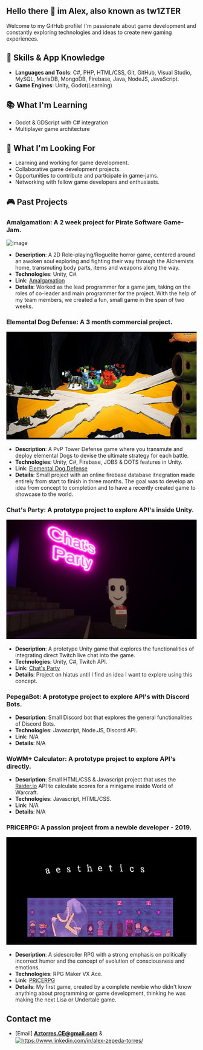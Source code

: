 ## Hello there 👋 im Alex, also known as tw1ZTER 

Welcome to my GitHub profile! I'm passionate about game development and constantly exploring technologies and ideas to create new gaming experiences.

## 🔧 Skills & App Knowledge
- **Languages and Tools**: C#, PHP, HTML/CSS, Git, GitHub, Visual Studio, MySQL, MariaDB, MongoDB, Firebase, Java, NodeJS, JavaScript.
- **Game Engines**: Unity, Godot(Learning)

## 📚 What I'm Learning
- Godot & GDScript with C# integration
- Multiplayer game architecture

## 🌟 What I'm Looking For
- Learning and working for game development.
- Collaborative game development projects.
- Opportunities to contribute and participate in game-jams.
- Networking with fellow game developers and enthusiasts.

## 🎮 Past Projects
### Amalgamation: A 2 week project for Pirate Software Game-Jam.
![image](https://github.com/tw1ZTER/tw1ZTER/blob/main/Amalga.gif)
- **Description**: A 2D Role-playing/Roguelite horror game, centered around an awoken soul exploring and fighting their way through the Alchemists home, transmuting body parts, items and weapons along the way.
- **Technologies**: Unity, C#.
- **Link**: [Amalgamation](https://tw1zter.itch.io/amalgamation)
- **Details**: Worked as the lead programmer for a game jam, taking on the roles of co-leader and main programmer for the project. With the help of my team members, we created a fun, small game in the span of two weeks.

### Elemental Dog Defense: A 3 month commercial project.
![image](https://github.com/tw1ZTER/tw1ZTER/blob/main/EDD.gif)
- **Description**: A PvP Tower Defense game where you transmute and deploy elemental Dogs to devise the ultimate strategy for each battle.
- **Technologies**: Unity, C#, Firebase, JOBS & DOTS features in Unity.
- **Link**: [Elemental Dog Defense](https://store.steampowered.com/app/3087110/Elemental_Dog_Defense/)
- **Details**: Small project with an online firebase database itnegration made entirely from start to finish in three months. The goal was to develop an idea from concept to completion and to have a recently created game to showcase to the world.

### Chat's Party: A prototype project to explore API's inside Unity.
![image](https://github.com/tw1ZTER/tw1ZTER/blob/main/ChatsParty.png)
- **Description**: A prototype Unity game that explores the functionalities of integrating direct Twitch live chat into the game.
- **Technologies**: Unity, C#, Twitch API.
- **Link**: [Chat's Party](https://tw1zter.itch.io/chats-party)
- **Details**: Project on hiatus until I find an idea I want to explore using this concept.

### PepegaBot: A prototype project to explore API's with Discord Bots.
- **Description**: Small Discord bot that explores the general functionalities of Discord Bots.
- **Technologies**: Javascript, Node.JS, Discord API.
- **Link**: N/A
- **Details**: N/A

### WoWM+ Calculator: A prototype project to explore API's directly.
- **Description**: Small HTML/CSS & Javascript project that uses the [Raider.io](https://raider.io/) API to calculate scores for a minigame inside World of Warcraft.
- **Technologies**: Javascript, HTML/CSS.
- **Link**: N/A
- **Details**: N/A

### PRiCERPG: A passion project from a newbie developer - 2019.
![image](https://github.com/tw1ZTER/tw1ZTER/blob/main/PRiCERPG2.gif)
- **Description**: A sidescroller RPG with a strong emphasis on politically incorrect humor and the concept of evolution of consciousness and emotions.
- **Technologies**: RPG Maker VX Ace.
- **Link**: [PRiCERPG](https://store.steampowered.com/app/963370/PRiCERPG/)
- **Details**: My first game, created by a complete newbie who didn't know anything about programming or game development, thinking he was making the next Lisa or Undertale game.

## Contact me
- [Email] **Aztorres.CE@gmail.com** & <a href="https://www.linkedin.com/in/alex-zepeda-torres/" target="blank"><img align="center" src="https://raw.githubusercontent.com/rahuldkjain/github-profile-readme-generator/master/src/images/icons/Social/linked-in-alt.svg" alt="https://www.linkedin.com/in/alex-zepeda-torres/" height="30" width="40" /></a>
</p>




